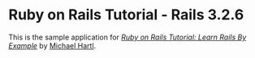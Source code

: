 # Ruby on Rails Tutorial - Rails 3.2.6

This is the sample application for
[*Ruby on Rails Tutorial: Learn Rails By Example*](http://railstutorial.org/)
by [Michael Hartl](http://michaelhartl.com).
